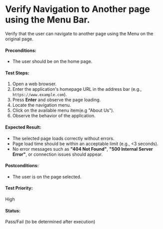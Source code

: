 # Verify Navigation to Another page using the Menu Bar.
Verify that the user can navigate to another page using the Menu on the original page.

#### **Preconditions:**  
- The user should be on the home page.  

#### **Test Steps:**  
1. Open a web browser.  
2. Enter the application's homepage URL in the address bar (e.g., `https://www.example.com`).  
3. Press **Enter** and observe the page loading.
4. Locate the navigation menu.
5. Click on the available menu item(e.g "About Us"). 
6. Observe the behavior of the application.  

#### **Expected Result:**  
- The selected page loads correctly without errors.
- Page load time should be within an acceptable limit (e.g., <3 seconds).  
- No error messages such as **"404 Not Found"**, **"500 Internal Server Error"**, or connection issues should appear.

#### **Postconditions:**  
- The user is on the page selected.

#### **Test Priority:**  
High  

#### **Status:**  
Pass/Fail (to be determined after execution)  
